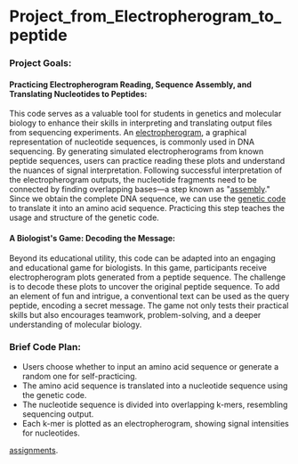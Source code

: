 # Project_from_Electropherogram_to_peptide

### Project Goals:

#### Practicing Electropherogram Reading, Sequence Assembly, and Translating Nucleotides to Peptides:
This code serves as a valuable tool for students in genetics and molecular biology to enhance their skills in interpreting and translating output files from sequencing experiments. An [electropherogram](https://en.wikipedia.org/wiki/Electropherogram), a graphical representation of nucleotide sequences, is commonly used in DNA sequencing. By generating simulated electropherograms from known peptide sequences, users can practice reading these plots and understand the nuances of signal interpretation. Following successful interpretation of the electropherogram outputs, the nucleotide fragments need to be connected by finding overlapping bases—a step known as "[assembly](https://en.wikipedia.org/wiki/Sequence_assembly)." Since we obtain the complete DNA sequence, we can use the [genetic code](https://en.wikipedia.org/wiki/Genetic_code) to translate it into an amino acid sequence. Practicing this step teaches the usage and structure of the genetic code.

#### A Biologist's Game: Decoding the Message:
Beyond its educational utility, this code can be adapted into an engaging and educational game for biologists. In this game, participants receive electropherogram plots generated from a peptide sequence. The challenge is to decode these plots to uncover the original peptide sequence. To add an element of fun and intrigue, a conventional text can be used as the query peptide, encoding a secret message. The game not only tests their practical skills but also encourages teamwork, problem-solving, and a deeper understanding of molecular biology.

### Brief Code Plan:

- Users choose whether to input an amino acid sequence or generate a random one for self-practicing.
- The amino acid sequence is translated into a nucleotide sequence using the genetic code.
- The nucleotide sequence is divided into overlapping k-mers, resembling sequencing output.
- Each k-mer is plotted as an electropherogram, showing signal intensities for nucleotides.

 [assignments](https://github.com/MeirSylman/MyAssignments/tree/main).
